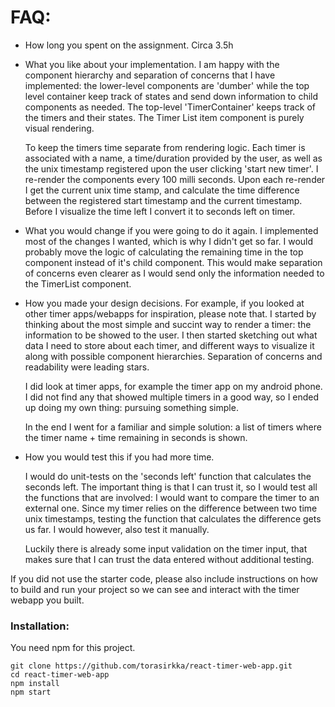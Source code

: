 # FAQ:

- How long you spent on the assignment.
  Circa 3.5h
- What you like about your implementation.
  I am happy with the component hierarchy and separation of concerns that I have implemented: the lower-level components are 'dumber' while the top level container keep track of states and send down information to child components as needed. The top-level 'TimerContainer' keeps track of the timers and their states. The Timer List item component is purely visual rendering.
  
  To keep the timers time separate from rendering logic. Each timer is associated with a name, a time/duration provided by the user, as well as the unix timestamp registered upon the user clicking 'start new timer'. I re-render the components every 100 milli seconds. Upon each re-render I get the current unix time stamp, and calculate the time difference between the registered start timestamp and the current timestamp. Before I visualize the time left I convert it to seconds left on timer.

- What you would change if you were going to do it again.
  I implemented most of the changes I wanted, which is why I didn't get so far. I would probably move the logic of calculating the remaining time in the top component instead of it's child component. This would make separation of concerns even clearer as I would send only the information needed to the TimerList component.

- How you made your design decisions. For example, if you looked at other timer apps/webapps for inspiration, please note that.
  I started by thinking about the most simple and succint way to render a timer: the information to be showed to the user. I then started sketching out what data I need to store about each timer, and different ways to visualize it along with possible component hierarchies. Separation of concerns and readability were leading stars.
  
  I did look at timer apps, for example the timer app on my android phone. I did not find any that showed multiple timers in a good way, so I ended up doing my own thing: pursuing something simple.

  In the end I went for a familiar and simple solution: a list of timers where the timer name + time remaining in seconds is shown.

- How you would test this if you had more time.

  I would do unit-tests on the 'seconds left' function that calculates the seconds left.
  The important thing is that I can trust it, so I would test all the functions that are involved: I would want to compare the timer to an external one. Since my timer relies on the difference between two time unix timestamps, testing the function that calculates the difference gets us far. I would however, also test it manually. 

  Luckily there is already some input validation on the timer input, that makes sure that I can trust the data entered without additional testing.

If you did not use the starter code, please also include instructions on how to build and run your project so we can see and interact with the timer webapp you built.

### Installation:
You need npm for this project. 
```
git clone https://github.com/torasirkka/react-timer-web-app.git
cd react-timer-web-app
npm install
npm start
```
